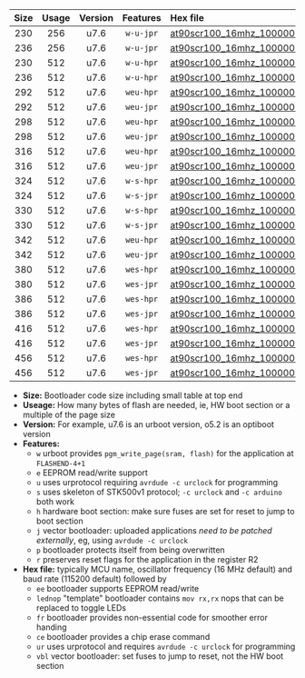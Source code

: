 |Size|Usage|Version|Features|Hex file|
|:-:|:-:|:-:|:-:|:--|
|230|256|u7.6|`w-u-jpr`|[at90scr100_16mhz_1000000bps_ur_vbl.hex](https://raw.githubusercontent.com/stefanrueger/urboot/main//at90scr100_16mhz_1000000bps_ur_vbl.hex)|
|236|256|u7.6|`w-u-jpr`|[at90scr100_16mhz_1000000bps_lednop_ur_vbl.hex](https://raw.githubusercontent.com/stefanrueger/urboot/main//at90scr100_16mhz_1000000bps_lednop_ur_vbl.hex)|
|230|512|u7.6|`w-u-hpr`|[at90scr100_16mhz_1000000bps_ur.hex](https://raw.githubusercontent.com/stefanrueger/urboot/main//at90scr100_16mhz_1000000bps_ur.hex)|
|236|512|u7.6|`w-u-hpr`|[at90scr100_16mhz_1000000bps_lednop_ur.hex](https://raw.githubusercontent.com/stefanrueger/urboot/main//at90scr100_16mhz_1000000bps_lednop_ur.hex)|
|292|512|u7.6|`weu-hpr`|[at90scr100_16mhz_1000000bps_ee_ur.hex](https://raw.githubusercontent.com/stefanrueger/urboot/main//at90scr100_16mhz_1000000bps_ee_ur.hex)|
|292|512|u7.6|`weu-jpr`|[at90scr100_16mhz_1000000bps_ee_ur_vbl.hex](https://raw.githubusercontent.com/stefanrueger/urboot/main//at90scr100_16mhz_1000000bps_ee_ur_vbl.hex)|
|298|512|u7.6|`weu-hpr`|[at90scr100_16mhz_1000000bps_ee_lednop_ur.hex](https://raw.githubusercontent.com/stefanrueger/urboot/main//at90scr100_16mhz_1000000bps_ee_lednop_ur.hex)|
|298|512|u7.6|`weu-jpr`|[at90scr100_16mhz_1000000bps_ee_lednop_ur_vbl.hex](https://raw.githubusercontent.com/stefanrueger/urboot/main//at90scr100_16mhz_1000000bps_ee_lednop_ur_vbl.hex)|
|316|512|u7.6|`weu-hpr`|[at90scr100_16mhz_1000000bps_ee_lednop_fr_ur.hex](https://raw.githubusercontent.com/stefanrueger/urboot/main//at90scr100_16mhz_1000000bps_ee_lednop_fr_ur.hex)|
|316|512|u7.6|`weu-jpr`|[at90scr100_16mhz_1000000bps_ee_lednop_fr_ur_vbl.hex](https://raw.githubusercontent.com/stefanrueger/urboot/main//at90scr100_16mhz_1000000bps_ee_lednop_fr_ur_vbl.hex)|
|324|512|u7.6|`w-s-hpr`|[at90scr100_16mhz_1000000bps.hex](https://raw.githubusercontent.com/stefanrueger/urboot/main//at90scr100_16mhz_1000000bps.hex)|
|324|512|u7.6|`w-s-jpr`|[at90scr100_16mhz_1000000bps_vbl.hex](https://raw.githubusercontent.com/stefanrueger/urboot/main//at90scr100_16mhz_1000000bps_vbl.hex)|
|330|512|u7.6|`w-s-hpr`|[at90scr100_16mhz_1000000bps_lednop.hex](https://raw.githubusercontent.com/stefanrueger/urboot/main//at90scr100_16mhz_1000000bps_lednop.hex)|
|330|512|u7.6|`w-s-jpr`|[at90scr100_16mhz_1000000bps_lednop_vbl.hex](https://raw.githubusercontent.com/stefanrueger/urboot/main//at90scr100_16mhz_1000000bps_lednop_vbl.hex)|
|342|512|u7.6|`weu-hpr`|[at90scr100_16mhz_1000000bps_ee_lednop_fr_ce_ur.hex](https://raw.githubusercontent.com/stefanrueger/urboot/main//at90scr100_16mhz_1000000bps_ee_lednop_fr_ce_ur.hex)|
|342|512|u7.6|`weu-jpr`|[at90scr100_16mhz_1000000bps_ee_lednop_fr_ce_ur_vbl.hex](https://raw.githubusercontent.com/stefanrueger/urboot/main//at90scr100_16mhz_1000000bps_ee_lednop_fr_ce_ur_vbl.hex)|
|380|512|u7.6|`wes-hpr`|[at90scr100_16mhz_1000000bps_ee.hex](https://raw.githubusercontent.com/stefanrueger/urboot/main//at90scr100_16mhz_1000000bps_ee.hex)|
|380|512|u7.6|`wes-jpr`|[at90scr100_16mhz_1000000bps_ee_vbl.hex](https://raw.githubusercontent.com/stefanrueger/urboot/main//at90scr100_16mhz_1000000bps_ee_vbl.hex)|
|386|512|u7.6|`wes-hpr`|[at90scr100_16mhz_1000000bps_ee_lednop.hex](https://raw.githubusercontent.com/stefanrueger/urboot/main//at90scr100_16mhz_1000000bps_ee_lednop.hex)|
|386|512|u7.6|`wes-jpr`|[at90scr100_16mhz_1000000bps_ee_lednop_vbl.hex](https://raw.githubusercontent.com/stefanrueger/urboot/main//at90scr100_16mhz_1000000bps_ee_lednop_vbl.hex)|
|416|512|u7.6|`wes-hpr`|[at90scr100_16mhz_1000000bps_ee_lednop_fr.hex](https://raw.githubusercontent.com/stefanrueger/urboot/main//at90scr100_16mhz_1000000bps_ee_lednop_fr.hex)|
|416|512|u7.6|`wes-jpr`|[at90scr100_16mhz_1000000bps_ee_lednop_fr_vbl.hex](https://raw.githubusercontent.com/stefanrueger/urboot/main//at90scr100_16mhz_1000000bps_ee_lednop_fr_vbl.hex)|
|456|512|u7.6|`wes-hpr`|[at90scr100_16mhz_1000000bps_ee_lednop_fr_ce.hex](https://raw.githubusercontent.com/stefanrueger/urboot/main//at90scr100_16mhz_1000000bps_ee_lednop_fr_ce.hex)|
|456|512|u7.6|`wes-jpr`|[at90scr100_16mhz_1000000bps_ee_lednop_fr_ce_vbl.hex](https://raw.githubusercontent.com/stefanrueger/urboot/main//at90scr100_16mhz_1000000bps_ee_lednop_fr_ce_vbl.hex)|

- **Size:** Bootloader code size including small table at top end
- **Useage:** How many bytes of flash are needed, ie, HW boot section or a multiple of the page size
- **Version:** For example, u7.6 is an urboot version, o5.2 is an optiboot version
- **Features:**
  + `w` urboot provides `pgm_write_page(sram, flash)` for the application at `FLASHEND-4+1`
  + `e` EEPROM read/write support
  + `u` uses urprotocol requiring `avrdude -c urclock` for programming
  + `s` uses skeleton of STK500v1 protocol; `-c urclock` and `-c arduino` both work
  + `h` hardware boot section: make sure fuses are set for reset to jump to boot section
  + `j` vector bootloader: uploaded applications *need to be patched externally*, eg, using `avrdude -c urclock`
  + `p` bootloader protects itself from being overwritten
  + `r` preserves reset flags for the application in the register R2
- **Hex file:** typically MCU name, oscillator frequency (16 MHz default) and baud rate (115200 default) followed by
  + `ee` bootloader supports EEPROM read/write
  + `lednop` "template" bootloader contains `mov rx,rx` nops that can be replaced to toggle LEDs
  + `fr` bootloader provides non-essential code for smoother error handing
  + `ce` bootloader provides a chip erase command
  + `ur` uses urprotocol and requires `avrdude -c urclock` for programming
  + `vbl` vector bootloader: set fuses to jump to reset, not the HW boot section
